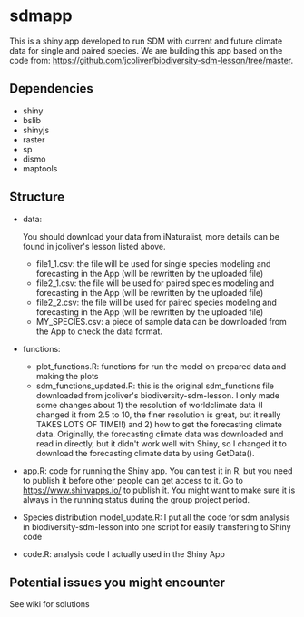 # sdmapp
This is a shiny app developed to run SDM with current and future climate data for single and paired species. We are building this app based on the code from: https://github.com/jcoliver/biodiversity-sdm-lesson/tree/master.
## Dependencies
+ shiny
+ bslib
+ shinyjs
+ raster
+ sp
+ dismo
+ maptools
## Structure
+ data:

  You should download your data from iNaturalist, more details can be found in jcoliver's lesson listed above.
  + file1_1.csv: the file will be used for single species modeling and forecasting in the App (will be rewritten by the uploaded file)
  + file2_1.csv: the file will be used for paired species modeling and forecasting in the App (will be rewritten by the uploaded file)
  + file2_2.csv: the file will be used for paired species modeling and forecasting in the App (will be rewritten by the uploaded file)
  + MY_SPECIES.csv: a piece of sample data can be downloaded from the App to check the data format.
+ functions:
  + plot_functions.R: functions for run the model on prepared data and making the plots
  + sdm_functions_updated.R: this is the original sdm_functions file downloaded from jcoliver's biodiversity-sdm-lesson. I only made some changes about 1) the resolution of worldclimate data (I changed it from 2.5 to 10, the finer resolution is great, but it really TAKES LOTS OF TIME!!) and 2) how to get the forecasting climate data. Originally, the forecasting climate data was downloaded and read in directly, but it didn't work well with Shiny, so I changed it to download the forecasting climate data by using GetData().
+ app.R: code for running the Shiny app. You can test it in R, but you need to publish it before other people can get access to it. Go to https://www.shinyapps.io/ to publish it. You might want to make sure it is always in the running status during the group project period.
+ Species distribution model_update.R: I put all the code for sdm analysis in biodiversity-sdm-lesson into one script for easily transfering to Shiny code
+ code.R: analysis code I actually used in the Shiny App

## Potential issues you might encounter
See wiki for solutions
